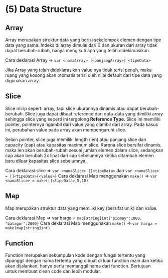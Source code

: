 # (5) Data Structure

## Array
Array merupakan struktur data yang berisi sekelompok elemen dengan tipe data yang sama. Indeks di array dimulai dari 0 dan ukuran dari array tidak dapat berubah-rubah, hanya mengikuti apa yang telah dideklarasikan. 

Cara deklarasi Array => `var <namaArray> [<panjangArray>] <tipeData>` 

Jika Array yang telah dideklarasikan value nya tidak terisi penuh, maka ruang yang kosong akan otomatis terisi oleh nilai default dari tipe data yang digunakan array.

## Slice 
Slice mirip seperti array, tapi slice ukurannya dinamis atau dapat berubah-berubah. Slice juga dapat dibuat reference dari data-data yang dimiliki array sehingga slice yang seperti ini tergolong **Reference Type**. Slice ini memiliki pointer, pointernya ngambil dari value yang diambil dari array. Pada kasus ini, perubahan value pada array akan mempengaruhi slice.

Selain pointer, slice juga memiliki length (len) atau panjang slice dan capacity (cap) atau kapasitas maximum slice. Karena slice bersifat dinamis, maka len akan berubah-rubah sesuai jumlah elemen dalam slice, sedangkan cap akan berubah 2x lipat dari cap sebelumnya ketika ditambah elemen baru diluar kapasitas slice sebelumnya.

Cara deklarasi slice => `var <namaSlice> []<tipeData>` dan `var <namaSlice> = []<tipeData>{<value>}`
Cara deklarasi Map menggunakan `make()` => `var <namaSlice> = make([]<tipeData>,5,10)`

## Map
Map merupakan struktur data yang memiliki key (bersifat unik) dan value.

Cara deklarasi Map => var harga = `map[string]int{"siomay":1000, "batagor":2000}`
Cara deklarasi Map menggunakan `make()` => `var harga = make(map[string]int)`

## Function
Function merupakan sekumpulan kode dengan fungsi tertentu yang dipanggil dengan nama tertentu yang dibuat di luar function main dan ketika akan dijalankan, hanya perlu memanggil nama dari function. Bertujuan untuk membuat clean code dan lebih modular.